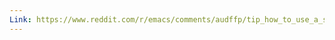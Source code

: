 ```yaml
---
Link: https://www.reddit.com/r/emacs/comments/audffp/tip_how_to_use_a_stable_and_fast_environment_to/
---
```

